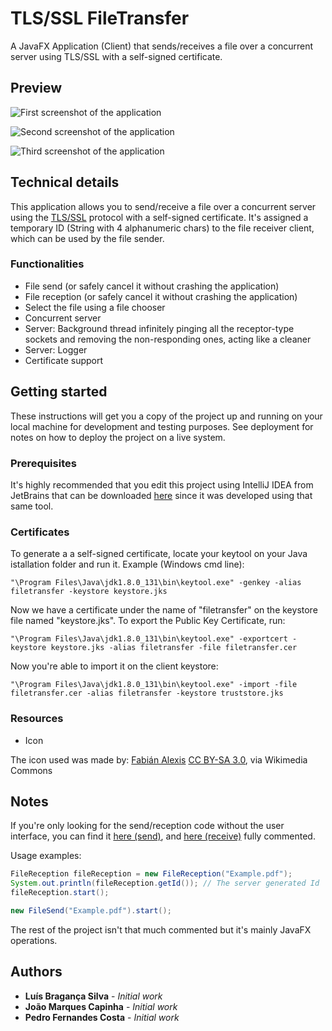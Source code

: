 # TLS/SSL FileTransfer

A JavaFX Application (Client) that sends/receives a file over a concurrent server using TLS/SSL with a self-signed certificate.

## Preview

![First screenshot of the application](https://raw.githubusercontent.com/luisbraganca/file-transfer/master/Screenshots/preview1.png)

![Second screenshot of the application](https://raw.githubusercontent.com/luisbraganca/file-transfer/master/Screenshots/preview2.png)

![Third screenshot of the application](https://raw.githubusercontent.com/luisbraganca/file-transfer/master/Screenshots/preview3.png)

## Technical details

This application allows you to send/receive a file over a concurrent server using the [TLS/SSL](https://en.wikipedia.org/wiki/Transport_Layer_Security) protocol with a self-signed certificate. It's assigned a temporary ID (String with 4 alphanumeric chars) to the file receiver client, which can be used by the file sender.

### Functionalities

* File send (or safely cancel it without crashing the application)
* File reception (or safely cancel it without crashing the application)
* Select the file using a file chooser
* Concurrent server
* Server: Background thread infinitely pinging all the receptor-type sockets and removing the non-responding ones, acting like a cleaner
* Server: Logger
* Certificate support

## Getting started

These instructions will get you a copy of the project up and running on your local machine for development and testing purposes. See deployment for notes on how to deploy the project on a live system.

### Prerequisites

It's highly recommended that you edit this project using IntelliJ IDEA from JetBrains that can be downloaded [here](https://www.jetbrains.com/idea/) since it was developed using that same tool.

### Certificates

To generate a a self-signed certificate, locate your keytool on your Java istallation folder and run it.
Example (Windows cmd line):
```
"\Program Files\Java\jdk1.8.0_131\bin\keytool.exe" -genkey -alias filetransfer -keystore keystore.jks
```
Now we have a certificate under the name of "filetransfer" on the keystore file named "keystore.jks".
To export the Public Key Certificate, run:
```
"\Program Files\Java\jdk1.8.0_131\bin\keytool.exe" -exportcert -keystore keystore.jks -alias filetransfer -file filetransfer.cer
```
Now you're able to import it on the client keystore:
```
"\Program Files\Java\jdk1.8.0_131\bin\keytool.exe" -import -file filetransfer.cer -alias filetransfer -keystore truststore.jks
```

### Resources

* Icon

The icon used was made by:
[Fabián Alexis](https://github.com/fabianalexisinostroza/Antu) [CC BY-SA 3.0](https://creativecommons.org/licenses/by-sa/3.0), via Wikimedia Commons

## Notes

If you're only looking for the send/reception code without the user interface, you can find it [here (send)](https://github.com/luisbraganca/file-transfer/blob/master/SSLClientFX/src/net/FileSend.java), and [here (receive)](https://github.com/luisbraganca/file-transfer/blob/master/SSLClientFX/src/net/FileReception.java) fully commented.

Usage examples:
```java
FileReception fileReception = new FileReception("Example.pdf");
System.out.println(fileReception.getId()); // The server generated Id
fileReception.start();
```
```java
new FileSend("Example.pdf").start();
```
The rest of the project isn't that much commented but it's mainly JavaFX operations.

## Authors

* **Luís Bragança Silva** - *Initial work*
* **João Marques Capinha** - *Initial work*
* **Pedro Fernandes Costa** - *Initial work*
